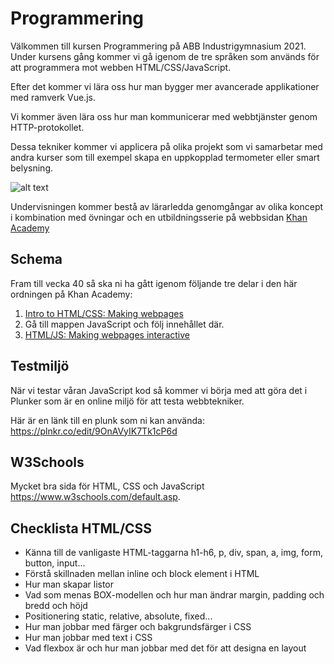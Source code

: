 # Programmering
Välkommen till kursen Programmering på ABB Industrigymnasium 2021. Under kursens gång kommer vi gå igenom de tre språken som används för att programmera mot webben HTML/CSS/JavaScript. 

Efter det kommer vi lära oss hur man bygger mer avancerade applikationer med ramverk Vue.js.

Vi kommer även lära oss hur man kommunicerar med webbtjänster genom HTTP-protokollet.

Dessa tekniker kommer vi applicera på olika projekt som vi samarbetar med andra kurser som till exempel skapa en uppkopplad termometer eller smart belysning.

![alt text](https://www.codingtothink.com/content/images/2021/05/css-html-illustration.jpg "Web Anatomy")

Undervisningen kommer bestå av lärarledda genomgångar av olika koncept i kombination med övningar och en utbildningsserie på webbsidan [Khan Academy](https://www.khanacademy.org/computing/computer-programming)

## Schema
Fram till vecka 40 så ska ni ha gått igenom följande tre delar i den här ordningen på Khan Academy:

1. [Intro to HTML/CSS: Making webpages](https://www.khanacademy.org/computing/computer-programming/html-css)
2. Gå till mappen JavaScript och följ innehållet där.
3. [HTML/JS: Making webpages interactive](https://www.khanacademy.org/computing/computer-programming/html-css-js)

## Testmiljö

När vi testar våran JavaScript kod så kommer vi börja med att göra det i Plunker som är en online miljö för att testa webbtekniker.

Här är en länk till en plunk som ni kan använda: <https://plnkr.co/edit/9OnAVyIK7Tk1cP6d>

## W3Schools
Mycket bra sida för HTML, CSS och JavaScript <https://www.w3schools.com/default.asp>.

## Checklista HTML/CSS

* Känna till de vanligaste HTML-taggarna h1-h6, p, div, span, a, img, form, button, input...
* Förstå skillnaden mellan inline och block element i HTML
* Hur man skapar listor
* Vad som menas BOX-modellen och hur man ändrar margin, padding och bredd och höjd
* Positionering static, relative, absolute, fixed...
* Hur man jobbar med färger och bakgrundsfärger i CSS
* Hur man jobbar med text i CSS
* Vad flexbox är och hur man jobbar med det för att designa en layout
